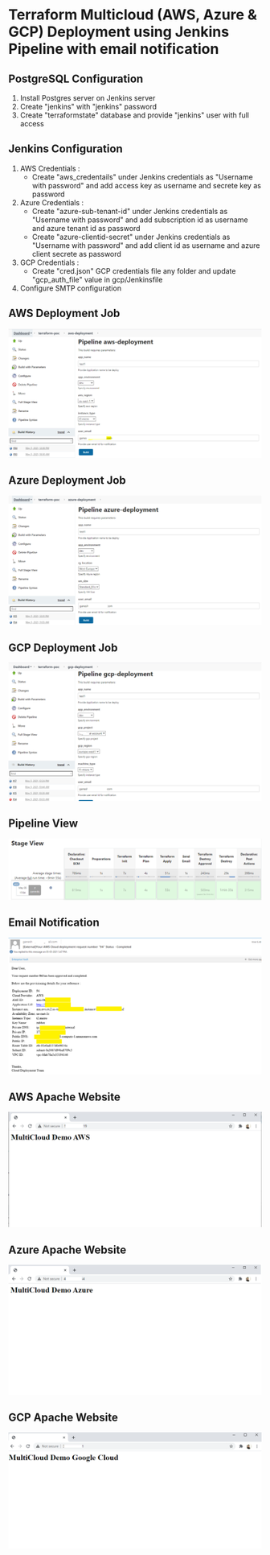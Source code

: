 # Terraform Multicloud (AWS, Azure & GCP) Deployment using Jenkins Pipeline with email notification

## PostgreSQL Configuration
1. Install Postgres server on Jenkins server
2. Create "jenkins" with "jenkins" password
3. Create "terraformstate" database and provide "jenkins" user with full access

## Jenkins Configuration
1. AWS Credentials : </br>
   - Create "aws_credentails" under Jenkins credentials as "Username with password" and add access key as username and secrete key as password
2. Azure Credentials : </br>
   - Create "azure-sub-tenant-id" under Jenkins credentials as "Username with password" and add subscription id as username and azure tenant id as password
   - Create "azure-clientid-secret" under Jenkins credentials as "Username with password" and add client id as username and azure client secrete as password
3. GCP Credentials : </br>
   - Create "cred.json" GCP credentials file any folder and update "gcp_auth_file" value in gcp/Jenkinsfile
4. Configure SMTP configuration

## AWS Deployment Job
![Jenkins](/images/aws.png)

## Azure Deployment Job
![Jenkins](/images/azure.png)

## GCP Deployment Job
![Jenkins](/images/gcp.png)

## Pipeline View
![Jenkins](/images/jenkins.PNG)

## Email Notification
![Jenkins](/images/email.png)

## AWS Apache Website
![Jenkins](/images/aws-web.png) 

## Azure Apache Website
![Jenkins](/images/azure-web.png)

## GCP Apache Website
![Jenkins](/images/gcp-web.png)
